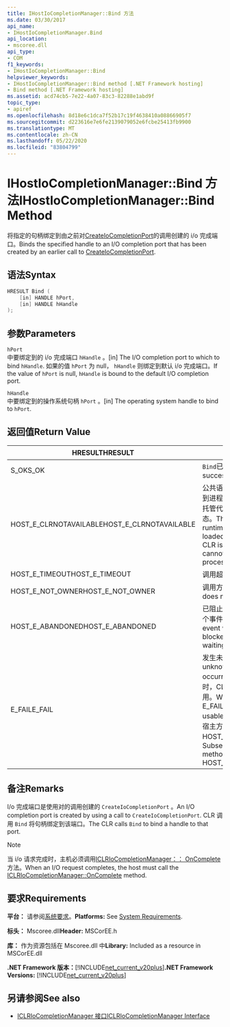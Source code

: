 ```yaml
---
title: IHostIoCompletionManager::Bind 方法
ms.date: 03/30/2017
api_name:
- IHostIoCompletionManager.Bind
api_location:
- mscoree.dll
api_type:
- COM
f1_keywords:
- IHostIoCompletionManager::Bind
helpviewer_keywords:
- IHostIoCompletionManager::Bind method [.NET Framework hosting]
- Bind method [.NET Framework hosting]
ms.assetid: acd74cb5-7e22-4a07-83c3-82288e1abd9f
topic_type:
- apiref
ms.openlocfilehash: 8d18e6c1dca7f52b17c19f4638410a08866905f7
ms.sourcegitcommit: d223616e7e6fe2139079052e6fcbe25413fb9900
ms.translationtype: MT
ms.contentlocale: zh-CN
ms.lasthandoff: 05/22/2020
ms.locfileid: "83804799"
---
```

# <a name="ihostiocompletionmanagerbind-method"></a><span data-ttu-id="5cc98-102">IHostIoCompletionManager::Bind 方法</span><span class="sxs-lookup"><span data-stu-id="5cc98-102">IHostIoCompletionManager::Bind Method</span></span>
<span data-ttu-id="5cc98-103">将指定的句柄绑定到由之前对[CreateIoCompletionPort](ihostiocompletionmanager-createiocompletionport-method.md)的调用创建的 i/o 完成端口。</span><span class="sxs-lookup"><span data-stu-id="5cc98-103">Binds the specified handle to an I/O completion port that has been created by an earlier call to [CreateIoCompletionPort](ihostiocompletionmanager-createiocompletionport-method.md).</span></span>  
  
## <a name="syntax"></a><span data-ttu-id="5cc98-104">语法</span><span class="sxs-lookup"><span data-stu-id="5cc98-104">Syntax</span></span>  
  
```cpp  
HRESULT Bind (  
    [in] HANDLE hPort,  
    [in] HANDLE hHandle  
);  
```  
  
## <a name="parameters"></a><span data-ttu-id="5cc98-105">参数</span><span class="sxs-lookup"><span data-stu-id="5cc98-105">Parameters</span></span>  
 `hPort`  
 <span data-ttu-id="5cc98-106">中要绑定到的 i/o 完成端口 `hHandle` 。</span><span class="sxs-lookup"><span data-stu-id="5cc98-106">[in] The I/O completion port to which to bind `hHandle`.</span></span> <span data-ttu-id="5cc98-107">如果的值 `hPort` 为 null， `hHandle` 则绑定到默认 i/o 完成端口。</span><span class="sxs-lookup"><span data-stu-id="5cc98-107">If the value of `hPort` is null, `hHandle` is bound to the default I/O completion port.</span></span>  
  
 `hHandle`  
 <span data-ttu-id="5cc98-108">中要绑定到的操作系统句柄 `hPort` 。</span><span class="sxs-lookup"><span data-stu-id="5cc98-108">[in] The operating system handle to bind to `hPort`.</span></span>  
  
## <a name="return-value"></a><span data-ttu-id="5cc98-109">返回值</span><span class="sxs-lookup"><span data-stu-id="5cc98-109">Return Value</span></span>  
  
|<span data-ttu-id="5cc98-110">HRESULT</span><span class="sxs-lookup"><span data-stu-id="5cc98-110">HRESULT</span></span>|<span data-ttu-id="5cc98-111">说明</span><span class="sxs-lookup"><span data-stu-id="5cc98-111">Description</span></span>|  
|-------------|-----------------|  
|<span data-ttu-id="5cc98-112">S_OK</span><span class="sxs-lookup"><span data-stu-id="5cc98-112">S_OK</span></span>|<span data-ttu-id="5cc98-113">`Bind`已成功返回。</span><span class="sxs-lookup"><span data-stu-id="5cc98-113">`Bind` returned successfully.</span></span>|  
|<span data-ttu-id="5cc98-114">HOST_E_CLRNOTAVAILABLE</span><span class="sxs-lookup"><span data-stu-id="5cc98-114">HOST_E_CLRNOTAVAILABLE</span></span>|<span data-ttu-id="5cc98-115">公共语言运行时（CLR）未加载到进程中，或 CLR 处于无法运行托管代码或成功处理调用的状态。</span><span class="sxs-lookup"><span data-stu-id="5cc98-115">The common language runtime (CLR) has not been loaded into a process, or the CLR is in a state in which it cannot run managed code or process the call successfully.</span></span>|  
|<span data-ttu-id="5cc98-116">HOST_E_TIMEOUT</span><span class="sxs-lookup"><span data-stu-id="5cc98-116">HOST_E_TIMEOUT</span></span>|<span data-ttu-id="5cc98-117">调用超时。</span><span class="sxs-lookup"><span data-stu-id="5cc98-117">The call timed out.</span></span>|  
|<span data-ttu-id="5cc98-118">HOST_E_NOT_OWNER</span><span class="sxs-lookup"><span data-stu-id="5cc98-118">HOST_E_NOT_OWNER</span></span>|<span data-ttu-id="5cc98-119">调用方不拥有该锁。</span><span class="sxs-lookup"><span data-stu-id="5cc98-119">The caller does not own the lock.</span></span>|  
|<span data-ttu-id="5cc98-120">HOST_E_ABANDONED</span><span class="sxs-lookup"><span data-stu-id="5cc98-120">HOST_E_ABANDONED</span></span>|<span data-ttu-id="5cc98-121">已阻止的线程或纤程正在等待某个事件时，该事件被取消。</span><span class="sxs-lookup"><span data-stu-id="5cc98-121">An event was canceled while a blocked thread or fiber was waiting on it.</span></span>|  
|<span data-ttu-id="5cc98-122">E_FAIL</span><span class="sxs-lookup"><span data-stu-id="5cc98-122">E_FAIL</span></span>|<span data-ttu-id="5cc98-123">发生未知的灾难性故障。</span><span class="sxs-lookup"><span data-stu-id="5cc98-123">An unknown catastrophic failure occurred.</span></span> <span data-ttu-id="5cc98-124">当方法返回 E_FAIL 时，CLR 在该进程内将不再可用。</span><span class="sxs-lookup"><span data-stu-id="5cc98-124">When a method returns E_FAIL, the CLR is no longer usable within the process.</span></span> <span data-ttu-id="5cc98-125">对宿主方法的后续调用会返回 HOST_E_CLRNOTAVAILABLE。</span><span class="sxs-lookup"><span data-stu-id="5cc98-125">Subsequent calls to hosting methods return HOST_E_CLRNOTAVAILABLE.</span></span>|  
  
## <a name="remarks"></a><span data-ttu-id="5cc98-126">备注</span><span class="sxs-lookup"><span data-stu-id="5cc98-126">Remarks</span></span>  
 <span data-ttu-id="5cc98-127">I/o 完成端口是使用对的调用创建的 `CreateIoCompletionPort` 。</span><span class="sxs-lookup"><span data-stu-id="5cc98-127">An I/O completion port is created by using a call to `CreateIoCompletionPort`.</span></span> <span data-ttu-id="5cc98-128">CLR 调用 `Bind` 将句柄绑定到该端口。</span><span class="sxs-lookup"><span data-stu-id="5cc98-128">The CLR calls `Bind` to bind a handle to that port.</span></span>  
  
> [!NOTE]
> <span data-ttu-id="5cc98-129">当 i/o 请求完成时，主机必须调用[ICLRIoCompletionManager：： OnComplete](iclriocompletionmanager-oncomplete-method.md)方法。</span><span class="sxs-lookup"><span data-stu-id="5cc98-129">When an I/O request completes, the host must call the [ICLRIoCompletionManager::OnComplete](iclriocompletionmanager-oncomplete-method.md) method.</span></span>  
  
## <a name="requirements"></a><span data-ttu-id="5cc98-130">要求</span><span class="sxs-lookup"><span data-stu-id="5cc98-130">Requirements</span></span>  
 <span data-ttu-id="5cc98-131">**平台：** 请参阅[系统要求](../../get-started/system-requirements.md)。</span><span class="sxs-lookup"><span data-stu-id="5cc98-131">**Platforms:** See [System Requirements](../../get-started/system-requirements.md).</span></span>  
  
 <span data-ttu-id="5cc98-132">**标头：** Mscoree.dll</span><span class="sxs-lookup"><span data-stu-id="5cc98-132">**Header:** MSCorEE.h</span></span>  
  
 <span data-ttu-id="5cc98-133">**库：** 作为资源包括在 Mscoree.dll 中</span><span class="sxs-lookup"><span data-stu-id="5cc98-133">**Library:** Included as a resource in MSCorEE.dll</span></span>  
  
 <span data-ttu-id="5cc98-134">**.NET Framework 版本：**[!INCLUDE[net_current_v20plus](../../../../includes/net-current-v20plus-md.md)]</span><span class="sxs-lookup"><span data-stu-id="5cc98-134">**.NET Framework Versions:** [!INCLUDE[net_current_v20plus](../../../../includes/net-current-v20plus-md.md)]</span></span>  
  
## <a name="see-also"></a><span data-ttu-id="5cc98-135">另请参阅</span><span class="sxs-lookup"><span data-stu-id="5cc98-135">See also</span></span>

- [<span data-ttu-id="5cc98-136">ICLRIoCompletionManager 接口</span><span class="sxs-lookup"><span data-stu-id="5cc98-136">ICLRIoCompletionManager Interface</span></span>](iclriocompletionmanager-interface.md)
